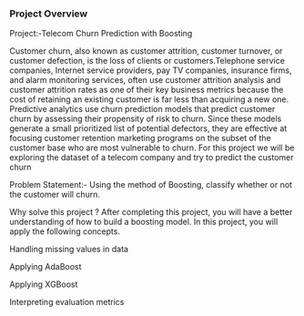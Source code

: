 ### Project Overview

 Project:-Telecom Churn Prediction with Boosting

Customer churn, also known as customer attrition, customer turnover, or customer defection, is the loss of clients or customers.Telephone service companies, Internet service providers, pay TV companies, insurance firms, and alarm monitoring services, often use customer attrition analysis and customer attrition rates as one of their key business metrics because the cost of retaining an existing customer is far less than acquiring a new one. Predictive analytics use churn prediction models that predict customer churn by assessing their propensity of risk to churn. Since these models generate a small prioritized list of potential defectors, they are effective at focusing customer retention marketing programs on the subset of the customer base who are most vulnerable to churn. For this project we will be exploring the dataset of a telecom company and try to predict the customer churn

Problem Statement:- Using the method of Boosting, classify whether or not the customer will churn.

Why solve this project ? After completing this project, you will have a better understanding of how to build a boosting model. In this project, you will apply the following concepts.

Handling missing values in data

Applying AdaBoost

Applying XGBoost

Interpreting evaluation metrics


